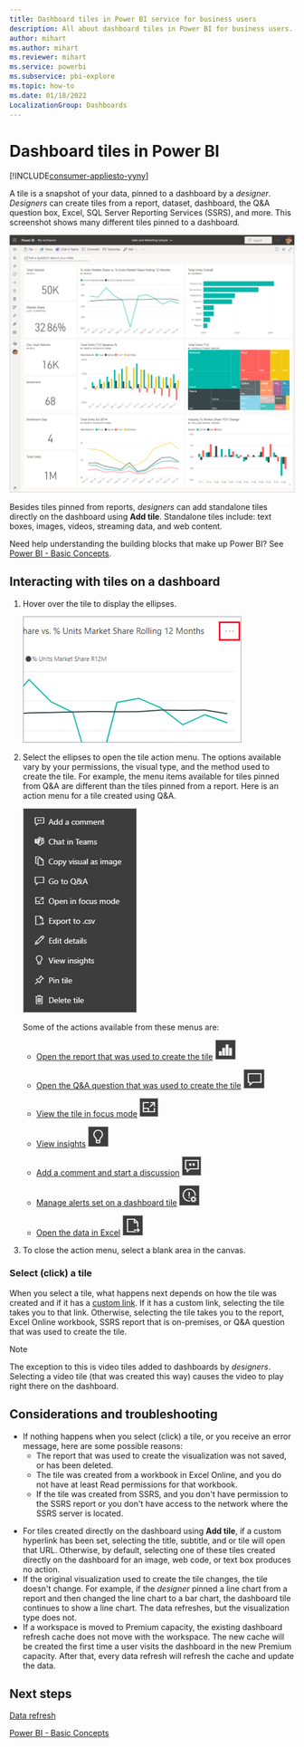 ```yaml
---
title: Dashboard tiles in Power BI service for business users
description: All about dashboard tiles in Power BI for business users. This includes tiles that are created from SQL Server Reporting Services (SSRS).
author: mihart
ms.author: mihart
ms.reviewer: mihart
ms.service: powerbi
ms.subservice: pbi-explore
ms.topic: how-to
ms.date: 01/18/2022
LocalizationGroup: Dashboards
---
```

# Dashboard tiles in Power BI

[!INCLUDE[consumer-appliesto-yyny](../includes/consumer-appliesto-ynny.md)]


A tile is a snapshot of your data, pinned to a dashboard by a *designer*. *Designers* can create tiles from a report, dataset, dashboard, the Q&A question box, Excel, SQL Server Reporting Services (SSRS), and more.  This screenshot shows many different tiles pinned to a dashboard.

![Power BI dashboard](./media/end-user-tiles/power-bi-dashboard.png)


Besides tiles pinned from reports, *designers* can add standalone tiles directly on the dashboard using **Add tile**. Standalone tiles include: text boxes, images, videos, streaming data, and web content.

Need help understanding the building blocks that make up Power BI?  See [Power BI - Basic Concepts](end-user-basic-concepts.md).


## Interacting with tiles on a dashboard

1. Hover over the tile to display the ellipses.
   
    ![tile ellipses](./media/end-user-tiles/power-bi-ellipsis.png)
2. Select the ellipses to open the tile action menu. The options available vary by your permissions, the visual type, and the method used to create the tile. For example, the menu items available for tiles pinned from Q&A are different than the tiles pinned from a report. Here is an action menu for a tile created using Q&A.

    ![Screenshot shows menu with nine options.](./media/end-user-tiles/power-bi-qna-menu.png)

    Some of the actions available from these menus are:

   * [Open the report that was used to create the tile](end-user-reports.md) ![report icon](./media/end-user-tiles/chart-icon.jpg)  

   * [Open the Q&A question that was used to create the tile](end-user-reports.md) ![Q&A icon](./media/end-user-tiles/qna-icon.png)  

   * [View the tile in focus mode](end-user-focus.md) ![focus icon](./media/end-user-tiles/fullscreen-icon.jpg)  

   * [View insights](end-user-insights.md) ![insights icon](./media/end-user-tiles/power-bi-insights.png)

   * [Add a comment and start a discussion](end-user-comment.md)  ![comment icon](./media/end-user-tiles/comment-icons.png)

   * [Manage alerts set on a dashboard tile](end-user-alerts.md)  ![alert icon](./media/end-user-tiles/power-bi-alert-icon.png)

   * [Open the data in Excel](end-user-export.md)  ![export icon](./media/end-user-tiles/power-bi-export-icon.png)


3. To close the action menu, select a blank area in the canvas.

### Select (click) a tile
When you select a tile, what happens next depends on how the tile was created and if it has a [custom link](../create-reports/service-dashboard-edit-tile.md). If it has a custom link, selecting the tile takes you to that link. Otherwise, selecting the tile takes you to the report, Excel Online workbook, SSRS report that is on-premises, or Q&A question that was used to create the tile.

> [!NOTE]
> The exception to this is video tiles added to dashboards by *designers*. Selecting a video tile (that was created this way) causes the video to play right there on the dashboard.   
> 
> 

## Considerations and troubleshooting
* If nothing happens when you select (click) a tile, or you receive an error message, here are some possible reasons:
  - The report that was used to create the visualization was not saved, or has been deleted.
  - The tile was created from a workbook in Excel Online, and you do not have at least Read permissions for that workbook.
  - If the tile was created from SSRS, and you don't have permission to the SSRS report or you don't have access to the network where the SSRS server is located.
- For tiles created directly on the dashboard using **Add tile**, if a custom hyperlink has been set, selecting the title, subtitle, and or tile will open that URL.  Otherwise, by default, selecting one of these tiles created directly on the dashboard for an image, web code, or text box produces no action.
- If the original visualization used to create the tile changes, the tile doesn't change.  For example, if the *designer* pinned a line chart from a report and then changed the line chart to a bar chart, the dashboard tile continues to show a line chart. The data refreshes, but the visualization type does not.
- If a workspace is moved to Premium capacity, the existing dashboard refresh cache does not move with the workspace. The new cache will be created the first time a user visits the dashboard in the new Premium capacity. After that, every data refresh will refresh the cache and update the data.

## Next steps
[Data refresh](../connect-data/refresh-data.md)

[Power BI - Basic Concepts](end-user-basic-concepts.md)


